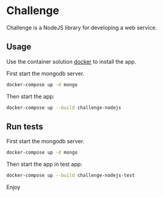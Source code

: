 # Challenge

Challenge is a NodeJS library for developing a web service.

## Usage

Use the container solution [docker](https://www.docker.com/get-started) to install the app.

First start the mongodb server.

```bash
docker-compose up -d mongo
```

Then start the app:

```bash
docker-compose up --build challenge-nodejs
```

## Run tests

First start the mongodb server.

```bash
docker-compose up -d mongo
```

Then start the app in test app:

```bash
docker-compose up --build challenge-nodejs-test
```

Enjoy